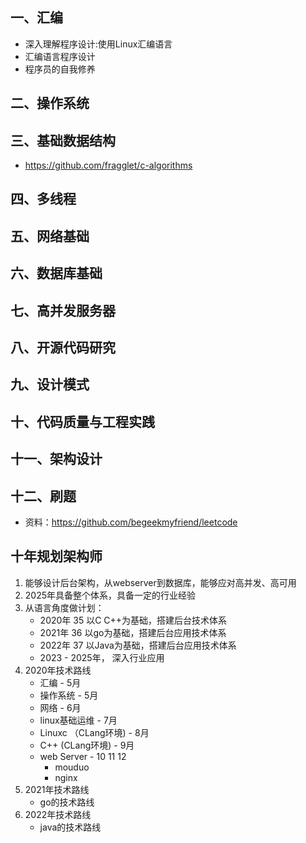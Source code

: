 ## 一、汇编
- 深入理解程序设计:使用Linux汇编语言
- 汇编语言程序设计
- 程序员的自我修养

## 二、操作系统
## 三、基础数据结构
- https://github.com/fragglet/c-algorithms

## 四、多线程
## 五、网络基础
## 六、数据库基础
## 七、高并发服务器
## 八、开源代码研究
## 九、设计模式
## 十、代码质量与工程实践
## 十一、架构设计
## 十二、刷题
- 资料：https://github.com/begeekmyfriend/leetcode  


## 十年规划架构师
1. 能够设计后台架构，从webserver到数据库，能够应对高并发、高可用
2. 2025年具备整个体系，具备一定的行业经验
3. 从语言角度做计划：
    - 2020年 35 以C C++为基础，搭建后台技术体系
    - 2021年 36 以go为基础，搭建后台应用技术体系
    - 2022年 37 以Java为基础，搭建后台应用技术体系
    - 2023 - 2025年， 深入行业应用
4. 2020年技术路线
    - 汇编 - 5月
    - 操作系统 - 5月
    - 网络 - 6月
    - linux基础运维 - 7月
    - Linuxc （CLang环境) - 8月
    - C++     (CLang环境) - 9月
    - web Server - 10 11 12
        - mouduo
        - nginx
5. 2021年技术路线
    - go的技术路线
6. 2022年技术路线
    - java的技术路线


